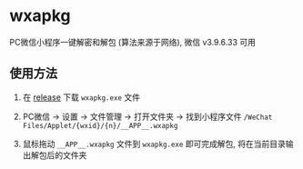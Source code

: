 # wxapkg

PC微信小程序一键解密和解包 (算法来源于网络), 微信 v3.9.6.33 可用

## 使用方法

1. 在 [release](https://github.com/zhuweiyou/wxapkg/releases/) 下载 `wxapkg.exe` 文件

1. PC微信 -> 设置 -> 文件管理 -> 打开文件夹 -> 找到小程序文件 `/WeChat Files/Applet/{wxid}/{n}/__APP__.wxapkg`

1. 鼠标拖动 `__APP__.wxapkg` 文件到 `wxapkg.exe` 即可完成解包, 将在当前目录输出解包后的文件夹
